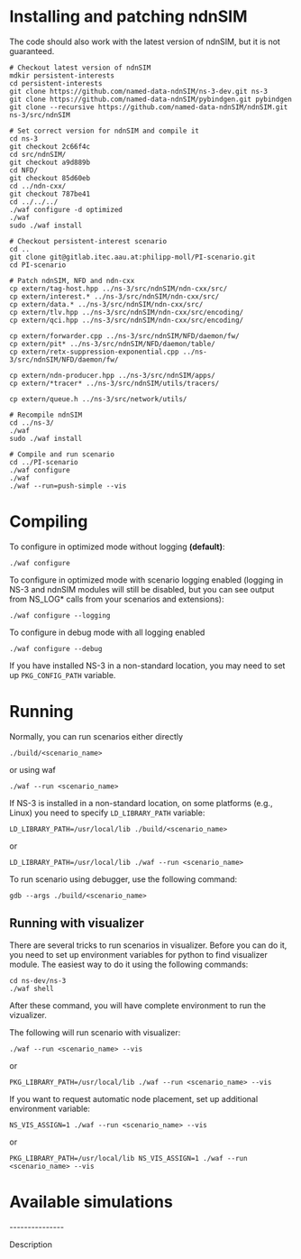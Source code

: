 Installing and patching ndnSIM
==============================

The code should also work with the latest version of ndnSIM, but it is not guaranteed.

    # Checkout latest version of ndnSIM
    mdkir persistent-interests
    cd persistent-interests
    git clone https://github.com/named-data-ndnSIM/ns-3-dev.git ns-3
    git clone https://github.com/named-data-ndnSIM/pybindgen.git pybindgen
    git clone --recursive https://github.com/named-data-ndnSIM/ndnSIM.git ns-3/src/ndnSIM

    # Set correct version for ndnSIM and compile it
    cd ns-3
    git checkout 2c66f4c
    cd src/ndnSIM/
    git checkout a9d889b
    cd NFD/
    git checkout 85d60eb
    cd ../ndn-cxx/
    git checkout 787be41
    cd ../../../
    ./waf configure -d optimized
    ./waf
    sudo ./waf install

    # Checkout persistent-interest scenario
    cd ..
    git clone git@gitlab.itec.aau.at:philipp-moll/PI-scenario.git
    cd PI-scenario

    # Patch ndnSIM, NFD and ndn-cxx
    cp extern/tag-host.hpp ../ns-3/src/ndnSIM/ndn-cxx/src/
    cp extern/interest.* ../ns-3/src/ndnSIM/ndn-cxx/src/
    cp extern/data.* ../ns-3/src/ndnSIM/ndn-cxx/src/
    cp extern/tlv.hpp ../ns-3/src/ndnSIM/ndn-cxx/src/encoding/
    cp extern/qci.hpp ../ns-3/src/ndnSIM/ndn-cxx/src/encoding/

    cp extern/forwarder.cpp ../ns-3/src/ndnSIM/NFD/daemon/fw/
    cp extern/pit* ../ns-3/src/ndnSIM/NFD/daemon/table/
    cp extern/retx-suppression-exponential.cpp ../ns-3/src/ndnSIM/NFD/daemon/fw/

    cp extern/ndn-producer.hpp ../ns-3/src/ndnSIM/apps/
    cp extern/*tracer* ../ns-3/src/ndnSIM/utils/tracers/

    cp extern/queue.h ../ns-3/src/network/utils/

    # Recompile ndnSIM
    cd ../ns-3/
    ./waf
    sudo ./waf install

    # Compile and run scenario
    cd ../PI-scenario
    ./waf configure
    ./waf
    ./waf --run=push-simple --vis

Compiling
=========

To configure in optimized mode without logging **(default)**:

    ./waf configure

To configure in optimized mode with scenario logging enabled (logging in NS-3 and ndnSIM modules will still be disabled,
but you can see output from NS_LOG* calls from your scenarios and extensions):

    ./waf configure --logging

To configure in debug mode with all logging enabled

    ./waf configure --debug

If you have installed NS-3 in a non-standard location, you may need to set up ``PKG_CONFIG_PATH`` variable.

Running
=======

Normally, you can run scenarios either directly

    ./build/<scenario_name>

or using waf

    ./waf --run <scenario_name>

If NS-3 is installed in a non-standard location, on some platforms (e.g., Linux) you need to specify ``LD_LIBRARY_PATH`` variable:

    LD_LIBRARY_PATH=/usr/local/lib ./build/<scenario_name>

or

    LD_LIBRARY_PATH=/usr/local/lib ./waf --run <scenario_name>

To run scenario using debugger, use the following command:

    gdb --args ./build/<scenario_name>


Running with visualizer
-----------------------

There are several tricks to run scenarios in visualizer.  Before you can do it, you need to set up environment variables for python to find visualizer module.  The easiest way to do it using the following commands:

    cd ns-dev/ns-3
    ./waf shell

After these command, you will have complete environment to run the vizualizer.

The following will run scenario with visualizer:

    ./waf --run <scenario_name> --vis

or

    PKG_LIBRARY_PATH=/usr/local/lib ./waf --run <scenario_name> --vis

If you want to request automatic node placement, set up additional environment variable:

    NS_VIS_ASSIGN=1 ./waf --run <scenario_name> --vis

or

    PKG_LIBRARY_PATH=/usr/local/lib NS_VIS_ASSIGN=1 ./waf --run <scenario_name> --vis

Available simulations
=====================

<Scenario Name>
---------------

Description
